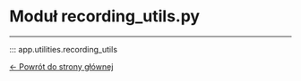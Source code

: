 # Moduł recording_utils.py
---
::: app.utilities.recording_utils

[<- Powrót do strony głównej](../../..)